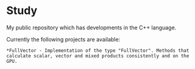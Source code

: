 # Study
My public repository which has developments in the C++ language.

Currently the following projects are available: 

	*FullVector - Implementation of the type "FullVector". Methods that calculate scalar, vector and mixed products consistently and on the GPU.

